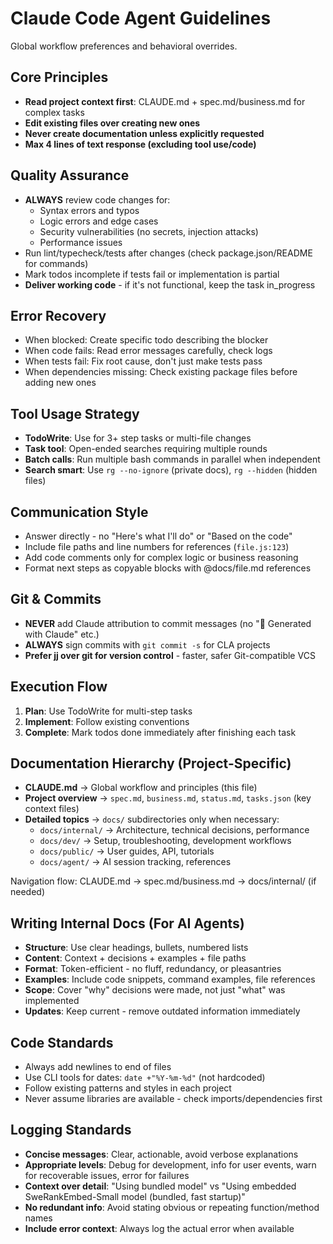 # Claude Code Agent Guidelines

Global workflow preferences and behavioral overrides.

## Core Principles
- **Read project context first**: CLAUDE.md + spec.md/business.md for complex tasks
- **Edit existing files over creating new ones**
- **Never create documentation unless explicitly requested**
- **Max 4 lines of text response (excluding tool use/code)**

## Quality Assurance
- **ALWAYS** review code changes for:
  - Syntax errors and typos
  - Logic errors and edge cases
  - Security vulnerabilities (no secrets, injection attacks)
  - Performance issues
- Run lint/typecheck/tests after changes (check package.json/README for commands)
- Mark todos incomplete if tests fail or implementation is partial
- **Deliver working code** - if it's not functional, keep the task in_progress

## Error Recovery
- When blocked: Create specific todo describing the blocker
- When code fails: Read error messages carefully, check logs
- When tests fail: Fix root cause, don't just make tests pass
- When dependencies missing: Check existing package files before adding new ones

## Tool Usage Strategy
- **TodoWrite**: Use for 3+ step tasks or multi-file changes  
- **Task tool**: Open-ended searches requiring multiple rounds
- **Batch calls**: Run multiple bash commands in parallel when independent
- **Search smart**: Use `rg --no-ignore` (private docs), `rg --hidden` (hidden files)

## Communication Style
- Answer directly - no "Here's what I'll do" or "Based on the code"
- Include file paths and line numbers for references (`file.js:123`)
- Add code comments only for complex logic or business reasoning
- Format next steps as copyable blocks with @docs/file.md references

## Git & Commits
- **NEVER** add Claude attribution to commit messages (no "🤖 Generated with Claude" etc.)
- **ALWAYS** sign commits with `git commit -s` for CLA projects
- **Prefer jj over git for version control** - faster, safer Git-compatible VCS

## Execution Flow
1. **Plan**: Use TodoWrite for multi-step tasks
2. **Implement**: Follow existing conventions  
3. **Complete**: Mark todos done immediately after finishing each task

## Documentation Hierarchy (Project-Specific)
- **CLAUDE.md** → Global workflow and principles (this file)
- **Project overview** → `spec.md`, `business.md`, `status.md`, `tasks.json` (key context files)  
- **Detailed topics** → `docs/` subdirectories only when necessary:
  - `docs/internal/` → Architecture, technical decisions, performance
  - `docs/dev/` → Setup, troubleshooting, development workflows  
  - `docs/public/` → User guides, API, tutorials
  - `docs/agent/` → AI session tracking, references

Navigation flow: CLAUDE.md → spec.md/business.md → docs/internal/ (if needed)

## Writing Internal Docs (For AI Agents)
- **Structure**: Use clear headings, bullets, numbered lists
- **Content**: Context + decisions + examples + file paths
- **Format**: Token-efficient - no fluff, redundancy, or pleasantries
- **Examples**: Include code snippets, command examples, file references
- **Scope**: Cover "why" decisions were made, not just "what" was implemented
- **Updates**: Keep current - remove outdated information immediately

## Code Standards
- Always add newlines to end of files
- Use CLI tools for dates: `date +"%Y-%m-%d"` (not hardcoded)
- Follow existing patterns and styles in each project
- Never assume libraries are available - check imports/dependencies first

## Logging Standards
- **Concise messages**: Clear, actionable, avoid verbose explanations
- **Appropriate levels**: Debug for development, info for user events, warn for recoverable issues, error for failures
- **Context over detail**: "Using bundled model" vs "Using embedded SweRankEmbed-Small model (bundled, fast startup)"
- **No redundant info**: Avoid stating obvious or repeating function/method names
- **Include error context**: Always log the actual error when available